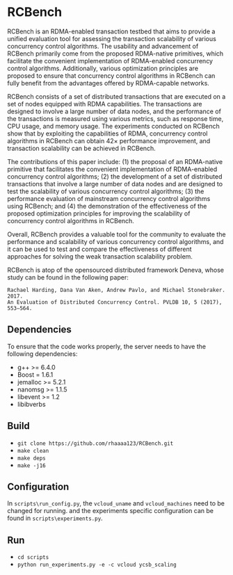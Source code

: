 RCBench
=======

RCBench is an RDMA-enabled transaction testbed that aims to provide a unified evaluation tool for assessing the transaction scalability of various concurrency control algorithms. The usability and advancement of RCBench primarily come from the proposed RDMA-native primitives, which facilitate the convenient implementation of RDMA-enabled concurrency control algorithms. Additionally, various optimization principles are proposed to ensure that concurrency control algorithms in RCBench can fully benefit from the advantages offered by RDMA-capable networks.

RCBench consists of a set of distributed transactions that are executed on a set of nodes equipped with RDMA capabilities. The transactions are designed to involve a large number of data nodes, and the performance of the transactions is measured using various metrics, such as response time, CPU usage, and memory usage. The experiments conducted on RCBench show that by exploiting the capabilities of RDMA, concurrency control algorithms in RCBench can obtain 42× performance improvement, and transaction scalability can be achieved in RCBench.

The contributions of this paper include: (1) the proposal of an RDMA-native primitive that facilitates the convenient implementation of RDMA-enabled concurrency control algorithms; (2) the development of a set of distributed transactions that involve a large number of data nodes and are designed to test the scalability of various concurrency control algorithms; (3) the performance evaluation of mainstream concurrency control algorithms using RCBench; and (4) the demonstration of the effectiveness of the proposed optimization principles for improving the scalability of concurrency control algorithms in RCBench.

Overall, RCBench provides a valuable tool for the community to evaluate the performance and scalability of various concurrency control algorithms, and it can be used to test and compare the effectiveness of different approaches for solving the weak transaction scalability problem.

RCBench is atop of the opensourced distributed framework Deneva, whose study can be found in the following paper:

    Rachael Harding, Dana Van Aken, Andrew Pavlo, and Michael Stonebraker. 2017.
    An Evaluation of Distributed Concurrency Control. PVLDB 10, 5 (2017), 553–564.
    

Dependencies
------------
To ensure that the code works properly, the server needs to have the following dependencies:
- g++ >= 6.4.0
- Boost = 1.6.1
- jemalloc >= 5.2.1
- nanomsg >= 1.1.5
- libevent >= 1.2
- libibverbs

Build
--------------
- `git clone https://github.com/rhaaaa123/RCBench.git`
- `make clean`
- `make deps`
- `make -j16`

Configuration
-------------
In `scripts\run_config.py`, the `vcloud_uname` and `vcloud_machines` need to be changed for running. and the experiments specific configuration can be found in `scripts\experiments.py`.

Run
-------------
- `cd scripts`
- `python run_experiments.py -e -c vcloud ycsb_scaling`



